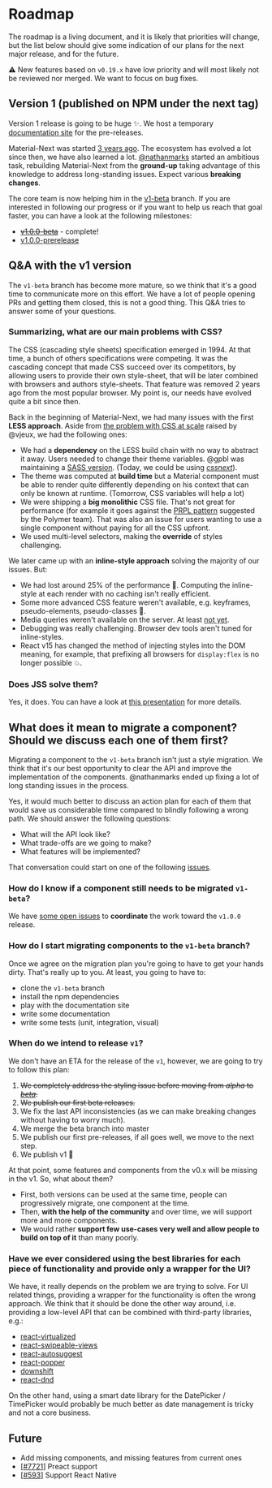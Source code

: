 # Roadmap

The roadmap is a living document, and it is likely that priorities will change, but the list below should give some indication of our plans for the next major release, and for the future.

⚠️ New features based on `v0.19.x` have low priority and will most likely not be reviewed nor merged. We want to focus on bug fixes.

## Version 1 (published on NPM under the next tag)

Version 1 release is going to be huge ✨.
We host a temporary [documentation site](https://material-ui-next.com) for the pre-releases.

Material-Next was started [3 years ago](https://github.com/material-next/material-next/commit/28b768913b75752ecf9b6bb32766e27c241dbc46).
The ecosystem has evolved a lot since then, we have also learned a lot.
[@nathanmarks](https://github.com/nathanmarks/) started an ambitious task, rebuilding Material-Next from the **ground-up**
taking advantage of this knowledge to address long-standing issues.
Expect various **breaking changes**.

The core team is now helping him in the [v1-beta](https://github.com/material-next/material-next/tree/v1-beta) branch.
If you are interested in following our progress or if you want to help us reach that goal faster, you can have a look at the following milestones:
- ~~[v1.0.0-beta](https://github.com/material-next/material-next/milestone/22)~~ - complete!
- [v1.0.0-prerelease](https://github.com/material-next/material-next/milestone/14)

## Q&A with the v1 version

The `v1-beta` branch has become more mature, so we think that it's a good time to communicate more on this effort.
We have a lot of people opening PRs and getting them closed, this is not a good thing.
This Q&A tries to answer some of your questions.

### Summarizing, what are our main problems with CSS?

The CSS (cascading style sheets) specification emerged in 1994.
At that time, a bunch of others specifications were competing.
It was the cascading concept that made CSS succeed over its competitors, by allowing users to provide their own style-sheet, that will be later combined with browsers and authors style-sheets.
That feature was removed 2 years ago from the most popular browser.
My point is, our needs have evolved quite a bit since then.

Back in the beginning of Material-Next, we had many issues with the first **LESS approach**.
Aside from [the problem with CSS at scale](https://speakerdeck.com/vjeux/react-css-in-js) raised by @vjeux, we had the following ones:
- We had a **dependency** on the LESS build chain with no way to abstract it away.
Users needed to change their theme variables. @gpbl was maintaining a [SASS version]( https://github.com/gpbl/material-ui-sass). (Today, we could be using *[cssnext](http://cssnext.io/)*).
- The theme was computed at **build time** but a Material component must be able to render quite differently depending on his context that can only be known at runtime.
(Tomorrow, CSS variables will help a lot)
- We were shipping a **big monolithic** CSS file.
That's not great for performance (for example it goes against the [PRPL pattern](https://www.polymer-project.org/1.0/toolbox/server) suggested by the Polymer team).
That was also an issue for users wanting to use a single component without paying for all the CSS upfront.
- We used multi-level selectors, making the **override** of styles challenging.

We later came up with an **inline-style approach** solving the majority of our issues.
But:
- We had lost around 25% of the performance 🐢.
Computing the inline-style at each render with no caching isn't really efficient.
- Some more advanced CSS feature weren't available, e.g. keyframes, pseudo-elements, pseudo-classes 💅.
- Media queries weren't available on the server. At least [not yet](http://caniuse.com/#feat=client-hints-dpr-width-viewport).
- Debugging was really challenging. Browser dev tools aren't tuned for inline-styles.
- React v15 has changed the method of injecting styles into the DOM meaning, for example, that prefixing all browsers for `display:flex` is no longer possible 💥.

### Does JSS solve them?

Yes, it does. You can have a look at [this presentation](https://github.com/oliviertassinari/a-journey-toward-better-style) for more details.

## What does it mean to migrate a component? Should we discuss each one of them first?

Migrating a component to the `v1-beta` branch isn't just a style migration.
We think that it's our best opportunity to clear the API and improve the implementation of the components.
@nathanmarks ended up fixing a lot of long standing issues in the process.

Yes, it would much better to discuss an action plan for each of them that would save us considerable time compared to blindly following a wrong path.
We should answer the following questions:
- What will the API look like?
- What trade-offs are we going to make?
- What features will be implemented?

That conversation could start on one of the following [issues](https://github.com/material-next/material-next/issues?q=is%3Aissue+is%3Aopen+label%3ARefactoring+label%3Anext).

### How do I know if a component still needs to be migrated `v1-beta`?

We have [some open issues](https://github.com/material-next/material-next/issues?q=is%3Aopen+is%3Aissue+label%3ARefactoring+label%3Av1) to **coordinate** the work toward the `v1.0.0` release.

### How do I start migrating components to the `v1-beta` branch?

Once we agree on the migration plan you're going to have to get your hands dirty.
That's really up to you. At least, you going to have to:
- clone the `v1-beta` branch
- install the npm dependencies
- play with the documentation site
- write some documentation
- write some tests (unit, integration, visual)

### When do we intend to release `v1`?

We don't have an ETA for the release of the `v1`, however, we are going to try to follow this plan:

1. ~~We completely address the styling issue before moving from *alpha* to [*beta*](https://github.com/material-next/material-next/milestone/22).~~
2. ~~We publish our first beta releases.~~
3. We fix the last API inconsistencies (as we can make breaking changes without having to worry much).
4. We merge the beta branch into master
5. We publish our first pre-releases, if all goes well, we move to the next step.
6. We publish v1 🎉

At that point, some features and components from the v0.x will be missing in the v1.
So, what about them?
- First, both versions can be used at the same time, people can progressively migrate, one component at the time.
- Then, **with the help of the community** and over time, we will support more and more components.
- We would rather **support few use-cases very well and allow people to build on top of it** than many poorly.

### Have we ever considered using the best libraries for each piece of functionality and provide only a wrapper for the UI?

We have, it really depends on the problem we are trying to solve.
For UI related things, providing a wrapper for the functionality is often the wrong approach.
We think that it should be done the other way around, i.e. providing a low-level API that can be combined with third-party libraries, e.g.:
 - [react-virtualized](https://github.com/bvaughn/react-virtualized)
 - [react-swipeable-views](https://github.com/oliviertassinari/react-swipeable-views)
 - [react-autosuggest](https://github.com/moroshko/react-autosuggest)
 - [react-popper](https://github.com/souporserious/react-popper)
 - [downshift](https://github.com/paypal/downshift)
 - [react-dnd](https://github.com/gaearon/react-dnd)

On the other hand, using a smart date library for the DatePicker / TimePicker would probably be much better as date management is tricky and not a core business.

## Future

- Add missing components, and missing features from current ones
- [[#7721](https://github.com/material-next/material-next/issues/7721)] Preact support
- [[#593](https://github.com/material-next/material-next/issues/593)] Support React Native
